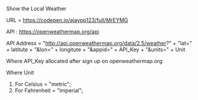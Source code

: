 Show the Local Weather

URL = https://codepen.io/ajaypp123/full/MrEYMG

API : https://openweathermap.org/api

API Address = "http://api.openweathermap.org/data/2.5/weather?" + "lat=" + latitute + "&lon=" + longitute + "&appid=" + API_Key + "&units=" + Unit 

Where API_Key allocated after sign up on openweathermap.org

Where Unit 
  1. For Celsius = "metric";
  2. For Fahrenheit = "imperial";
